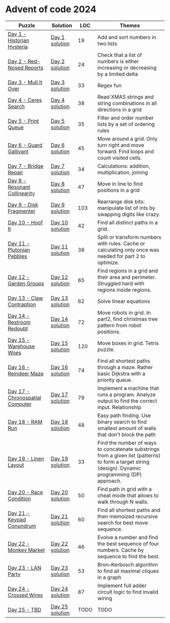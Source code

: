 # Advent of code 2024

| Puzzle                                                                  | Solution                                    | LOC  | Themes                                                                                                                                               |
|-------------------------------------------------------------------------|---------------------------------------------|------|------------------------------------------------------------------------------------------------------------------------------------------------------|
| [Day 1 - Historian Hysteria](https://adventofcode.com/2024/day/1)       | [Day 1 solution](src/main/kotlin/Day01.kt)  | 19   | Add and sort numbers in two lists                                                                                                                    |
| [Day 2 - Red-Nosed Reports](https://adventofcode.com/2024/day/2)        | [Day 2 solution](src/main/kotlin/Day02.kt)  | 24   | Check that a list of numbers is either increasing or decreasing by a limited delta                                                                   |
| [Day 3 - Mull It Over](https://adventofcode.com/2024/day/3)             | [Day 3 solution](src/main/kotlin/Day03.kt)  | 33   | Regex fun                                                                                                                                            |
| [Day 4 - Ceres Search](https://adventofcode.com/2024/day/4)             | [Day 4 solution](src/main/kotlin/Day04.kt)  | 38   | Read XMAS strings and string combinations in all directions in a grid                                                                                |
| [Day 5 - Print Queue](https://adventofcode.com/2024/day/5)              | [Day 5 solution](src/main/kotlin/Day05.kt)  | 35   | Filter and order number lists by a set of ordering rules                                                                                             |
| [Day 6 - Guard Gallivant](https://adventofcode.com/2024/day/6)          | [Day 6 solution](src/main/kotlin/Day06.kt)  | 45   | Move around a grid. Only turn right and move forward. Find loops and count visited cells.                                                            |
| [Day 7 - Bridge Repair](https://adventofcode.com/2024/day/7)            | [Day 7 solution](src/main/kotlin/Day07.kt)  | 34   | Calculations: addition, multiplication, joining                                                                                                      |
| [Day 8 - Resonant Collinearity](https://adventofcode.com/2024/day/8)    | [Day 8 solution](src/main/kotlin/Day08.kt)  | 47   | Move in line to find positions in a grid                                                                                                             |
| [Day 9 - Disk Fragmenter](https://adventofcode.com/2024/day/9)          | [Day 9 solution](src/main/kotlin/Day09.kt)  | 103  | Rearrange disk bits: manipulate list of ints by swapping digits like crazy.                                                                          |
| [Day 10 - Hoof It](https://adventofcode.com/2024/day/10)                | [Day 10 solution](src/main/kotlin/Day10.kt) | 42   | Find all distinct paths in a grid.                                                                                                                   |
| [Day 11 - Plutonian Pebbles](https://adventofcode.com/2024/day/11)      | [Day 11 solution](src/main/kotlin/Day11.kt) | 38   | Split or transform numbers with rules. Cache or calculating only once was needed for part 2 to optimize.                                             |
| [Day 12 - Garden Groups](https://adventofcode.com/2024/day/12)          | [Day 12 solution](src/main/kotlin/Day12.kt) | 65   | Find regions in a grid and their area and perimeter. Struggled hard with regions inside regions.                                                     |
| [Day 13 - Claw Contraption](https://adventofcode.com/2024/day/13)       | [Day 13 solution](src/main/kotlin/Day13.kt) | 62   | Solve linear equations                                                                                                                               |
| [Day 14 - Restroom Redoubt](https://adventofcode.com/2024/day/14)       | [Day 14 solution](src/main/kotlin/Day14.kt) | 72   | Move robots in grid. In part2, find christmas tree pattern from robot positions.                                                                     |
| [Day 15 - Warehouse Woes](https://adventofcode.com/2024/day/15)         | [Day 15 solution](src/main/kotlin/Day15.kt) | 120  | Move boxes in grid. Tetris puzzle.                                                                                                                   |
| [Day 16 - Reindeer Maze](https://adventofcode.com/2024/day/16)          | [Day 16 solution](src/main/kotlin/Day16.kt) | 74   | Find all shortest paths through a maze. Rather basic Dijkstra with a priority queue.                                                                 |
| [Day 17 - Chronospatial Computer](https://adventofcode.com/2024/day/17) | [Day 17 solution](src/main/kotlin/Day17.kt) | 79   | Implement a machine that runs a program. Analyze output to find the correct input. Relationship                                                      |
| [Day 18 - RAM Run](https://adventofcode.com/2024/day/18)                | [Day 18 solution](src/main/kotlin/Day18.kt) | 48   | Easy path finding. Use binary search to find smallest amount of walls that don't block the path                                                      |
| [Day 19 - Linen Layout](https://adventofcode.com/2024/day/19)           | [Day 19 solution](src/main/kotlin/Day19.kt) | 33   | Find the number of ways to concatenate substrings from a given list (patterns) to form a target string (design).  Dynamic programming (DP) approach. |
| [Day 20 - Race Condition](https://adventofcode.com/2024/day/20)         | [Day 20 solution](src/main/kotlin/Day20.kt) | 50   | Find path in grid with a cheat mode that allows to walk through N walls.                                                                             |
| [Day 21 - Keypad Conundrum](https://adventofcode.com/2024/day/21)       | [Day 21 solution](src/main/kotlin/Day21.kt) | 60   | Find all shortest paths and then memoized recursive search for best move sequence.                                                                   |
| [Day 22 - Monkey Market](https://adventofcode.com/2024/day/22)          | [Day 22 solution](src/main/kotlin/Day22.kt) | 46   | Evolve a number and find the best sequence of four numbers. Cache by sequence to find the best.                                                      |
| [Day 23 - LAN Party](https://adventofcode.com/2024/day/23)              | [Day 23 solution](src/main/kotlin/Day23.kt) | 53   | Bron–Kerbosch algorithm to find all maximal cliques in a graph                                                                                       |
| [Day 24 - Crossed Wires](https://adventofcode.com/2024/day/24)          | [Day 24 solution](src/main/kotlin/Day24.kt) | 87   | Implement full adder circuit logic to find invalid wiring                                                                                            |
| [Day 25 - TBD](https://adventofcode.com/2024/day/25)                    | [Day 25 solution](src/main/kotlin/Day25.kt) | TODO | TODO                                                                                                                                                 |
